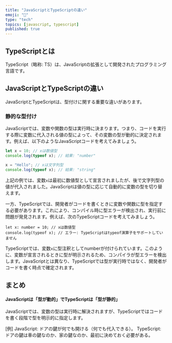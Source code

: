 ```yaml
---
title: "JavaScriptとTypeScriptの違い"
emoji: "🍡"
type: "tech"
topics: [javascript, typescript]
published: true
---
```


##  TypeScriptとは
TypeScript（略称: TS）は、JavaScriptの拡張として開発されたプログラミング言語です。

##  JavaScriptとTypeScriptの違い
JavaScriptとTypeScriptは、型付けに関する重要な違いがあります。

###  静的な型付け
JavaScriptでは、変数や関数の型は実行時に決まります。つまり、コードを実行する際に変数に代入される値の型によって、その変数の型が動的に決定されます。例えば、以下のようなJavaScriptコードを考えてみましょう。

```js
let x = 10; // xは数値型
console.log(typeof x); // 結果: "number"

x = "Hello"; // xは文字列型
console.log(typeof x); // 結果: "string"
```
上記の例では、変数`x`は最初に数値型として宣言されましたが、後で文字列型の値が代入されました。JavaScriptは値の型に応じて自動的に変数の型を切り替えます。

一方、TypeScriptでは、開発者がコードを書くときに変数や関数に型を指定する必要があります。これにより、コンパイル時に型エラーが検出され、実行前に問題が発見されます。例えば、次のTypeScriptコードを考えてみましょう。
```
let x: number = 10; // xは数値型
console.log(typeof x); // エラー: TypeScriptはtypeof演算子をサポートしていません
```
TypeScriptでは、変数`x`に型注釈としてnumberが付けられています。このように、変数が宣言されるときに型が明示されるため、コンパイラが型エラーを検出します。JavaScriptとは異なり、TypeScriptでは型が実行時ではなく、開発者がコードを書く時点で確定されます。

## まとめ
#### JavaScriptは「型が動的」でTypeScriptは「型が静的」
JavaScriptでは、変数の型は実行時に解決されますが、TypeScriptではコードを書く段階で型を明示的に指定します。

[例]
JavaScript: ドアの鍵が何でも開ける（何でも代入できる）。
TypeScript: ドアの鍵は車の鍵なのか、家の鍵なのか、最初に決めておく必要がある。